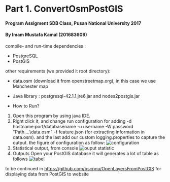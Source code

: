 # Part 1. ConvertOsmPostGIS
#### Program Assigment SDB Class, Pusan National University 2017
#### By Imam Mustafa Kamal (201683609)

compile- and run-time dependencies :
- PostgreSQL
- PostGIS

other requirements (we provided it root directory):
- data.osm (download it from openstreetmap.org), in this case we use Manchester map
- Java library : postgresql-42.1.1.jre6.jar and nodes2postgis.jar

- How to Run?
1. Open this program by using java IDE. 
2. Right click it, and change run configuration for adding -d hostname:port/databasename -u username -W password "Path\....\data.osm" -f      feature.json (for extracting information in data.osm).
   and the last add our custom logging.properties to capture the output.
   the figure of configuration as follow: 
   ![configuration](https://user-images.githubusercontent.com/29518994/27262042-d95f6dec-5489-11e7-920c-1d9213a8d714.png)
3. Statistical output, from console
   ![ouput statistic](https://user-images.githubusercontent.com/29518994/27262134-58744f02-548b-11e7-8751-885ff482d18c.png)
4. Outputs
   Open your PostGIS database it will generates a lot of table as follows
   ![tabel](https://user-images.githubusercontent.com/29518994/27262069-2ffb3f0a-548a-11e7-8071-24d7ee371fa2.png)

to be continued in https://github.com/bscpnu/OpenLayersFromPostGIS for displaying data from PostGIS to website
